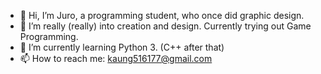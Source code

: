 - 👋 Hi, I’m Juro, a programming student, who once did graphic design.
- 👀 I’m really (really) into creation and design. Currently trying out Game Programming.
- 🌱 I’m currently learning Python 3. (C++ after that)
- 📫 How to reach me: kaung516177@gmail.com

<!---
jurojudo/jurojudo is a ✨ special ✨ repository because its `README.md` (this file) appears on your GitHub profile.
You can click the Preview link to take a look at your changes.
--->
